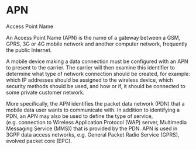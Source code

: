 # APN


Access Point Name

An Access Point Name (APN) is the name of a gateway between a GSM, GPRS,
3G or 4G mobile network and another computer network, frequently the
public Internet.

A mobile device making a data connection must be configured with an APN
to present to the carrier. The carrier will then examine this identifier
to determine what type of network connection should be created, for
example: which IP addresses should be assigned to the wireless device,
which security methods should be used, and how or if, it should be
connected to some private customer network.

More specifically, the APN identifies the packet data network (PDN) that
a mobile data user wants to communicate with. In addition to identifying
a PDN, an APN may also be used to define the type of service,
(e.g. connection to Wireless Application Protocol (WAP) server,
Multimedia Messaging Service (MMS)) that is provided by the PDN. APN is
used in 3GPP data access networks, e.g. General Packet Radio Service
(GPRS), evolved packet core (EPC).

